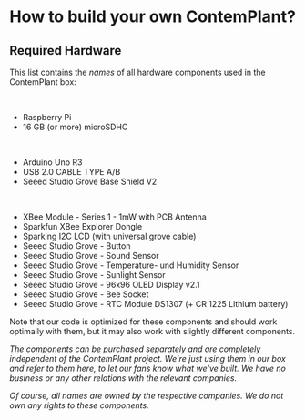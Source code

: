 # How to build your own ContemPlant?

## Required Hardware
This list contains the _names_ of all hardware components used in the ContemPlant box:

 
- Raspberry Pi 
- 16 GB (or more) microSDHC

 
- Arduino Uno R3
- USB 2.0 CABLE TYPE A/B
- Seeed Studio Grove Base Shield V2

 
- XBee Module - Series 1 - 1mW with PCB Antenna
- Sparkfun XBee Explorer Dongle
- Sparking I2C LCD (with universal grove cable)
- Seeed Studio Grove - Button
- Seeed Studio Grove - Sound Sensor
- Seeed Studio Grove - Temperature- und Humidity Sensor
- Seeed Studio Grove - Sunlight Sensor
- Seeed Studio Grove - 96x96 OLED Display v2.1
- Seeed Studio Grove - Bee Socket
- Seeed Studio Grove - RTC Module DS1307 (+ CR 1225 Lithium battery)


Note that our code is optimized for these components and should work optimally with them, but it may also work with slightly different components. 

_The components can be purchased separately and are completely independent of the ContemPlant project. We're just using them in our box and refer to them here, to let our fans know what we've built. We have no business or any other relations with the relevant companies._

_Of course, all names are owned by the respective companies. We do not own any rights to these components._